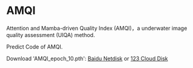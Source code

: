 # AMQI
Attention and Mamba-driven Quality Index (AMQI)，a underwater image quality assessment (UIQA) method.

Predict Code of AMQI.

Download 'AMQI_epoch_10.pth':
[Baidu Netdisk](https://pan.baidu.com/s/1L66bB4CtmEUn1KbJ09pXjA?pwd=AMQI) or [123 Cloud Disk](https://www.123pan.com/s/GPm9-D5Lh3)



